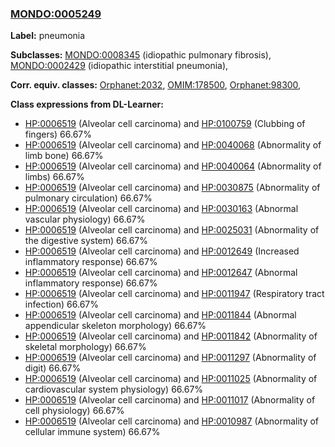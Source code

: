 
### [MONDO:0005249](http://purl.obolibrary.org/obo/MONDO_0005249)
**Label:** pneumonia

**Subclasses:** [MONDO:0008345](http://purl.obolibrary.org/obo/MONDO_0008345) (idiopathic pulmonary fibrosis), [MONDO:0002429](http://purl.obolibrary.org/obo/MONDO_0002429) (idiopathic interstitial pneumonia), 

**Corr. equiv. classes:** [Orphanet:2032](http://www.orpha.net/ORDO/Orphanet_2032), [OMIM:178500](http://purl.obolibrary.org/obo/OMIM_178500), [Orphanet:98300](http://www.orpha.net/ORDO/Orphanet_98300), 

**Class expressions from DL-Learner:**

- [HP:0006519](http://purl.obolibrary.org/obo/HP_0006519) (Alveolar cell carcinoma) and [HP:0100759](http://purl.obolibrary.org/obo/HP_0100759) (Clubbing of fingers) 66.67%
- [HP:0006519](http://purl.obolibrary.org/obo/HP_0006519) (Alveolar cell carcinoma) and [HP:0040068](http://purl.obolibrary.org/obo/HP_0040068) (Abnormality of limb bone) 66.67%
- [HP:0006519](http://purl.obolibrary.org/obo/HP_0006519) (Alveolar cell carcinoma) and [HP:0040064](http://purl.obolibrary.org/obo/HP_0040064) (Abnormality of limbs) 66.67%
- [HP:0006519](http://purl.obolibrary.org/obo/HP_0006519) (Alveolar cell carcinoma) and [HP:0030875](http://purl.obolibrary.org/obo/HP_0030875) (Abnormality of pulmonary circulation) 66.67%
- [HP:0006519](http://purl.obolibrary.org/obo/HP_0006519) (Alveolar cell carcinoma) and [HP:0030163](http://purl.obolibrary.org/obo/HP_0030163) (Abnormal vascular physiology) 66.67%
- [HP:0006519](http://purl.obolibrary.org/obo/HP_0006519) (Alveolar cell carcinoma) and [HP:0025031](http://purl.obolibrary.org/obo/HP_0025031) (Abnormality of the digestive system) 66.67%
- [HP:0006519](http://purl.obolibrary.org/obo/HP_0006519) (Alveolar cell carcinoma) and [HP:0012649](http://purl.obolibrary.org/obo/HP_0012649) (Increased inflammatory response) 66.67%
- [HP:0006519](http://purl.obolibrary.org/obo/HP_0006519) (Alveolar cell carcinoma) and [HP:0012647](http://purl.obolibrary.org/obo/HP_0012647) (Abnormal inflammatory response) 66.67%
- [HP:0006519](http://purl.obolibrary.org/obo/HP_0006519) (Alveolar cell carcinoma) and [HP:0011947](http://purl.obolibrary.org/obo/HP_0011947) (Respiratory tract infection) 66.67%
- [HP:0006519](http://purl.obolibrary.org/obo/HP_0006519) (Alveolar cell carcinoma) and [HP:0011844](http://purl.obolibrary.org/obo/HP_0011844) (Abnormal appendicular skeleton morphology) 66.67%
- [HP:0006519](http://purl.obolibrary.org/obo/HP_0006519) (Alveolar cell carcinoma) and [HP:0011842](http://purl.obolibrary.org/obo/HP_0011842) (Abnormality of skeletal morphology) 66.67%
- [HP:0006519](http://purl.obolibrary.org/obo/HP_0006519) (Alveolar cell carcinoma) and [HP:0011297](http://purl.obolibrary.org/obo/HP_0011297) (Abnormality of digit) 66.67%
- [HP:0006519](http://purl.obolibrary.org/obo/HP_0006519) (Alveolar cell carcinoma) and [HP:0011025](http://purl.obolibrary.org/obo/HP_0011025) (Abnormality of cardiovascular system physiology) 66.67%
- [HP:0006519](http://purl.obolibrary.org/obo/HP_0006519) (Alveolar cell carcinoma) and [HP:0011017](http://purl.obolibrary.org/obo/HP_0011017) (Abnormality of cell physiology) 66.67%
- [HP:0006519](http://purl.obolibrary.org/obo/HP_0006519) (Alveolar cell carcinoma) and [HP:0010987](http://purl.obolibrary.org/obo/HP_0010987) (Abnormality of cellular immune system) 66.67%


